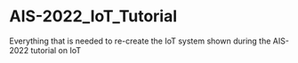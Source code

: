 # AIS-2022_IoT_Tutorial
Everything that is needed to re-create the IoT system shown during the AIS-2022 tutorial on IoT
